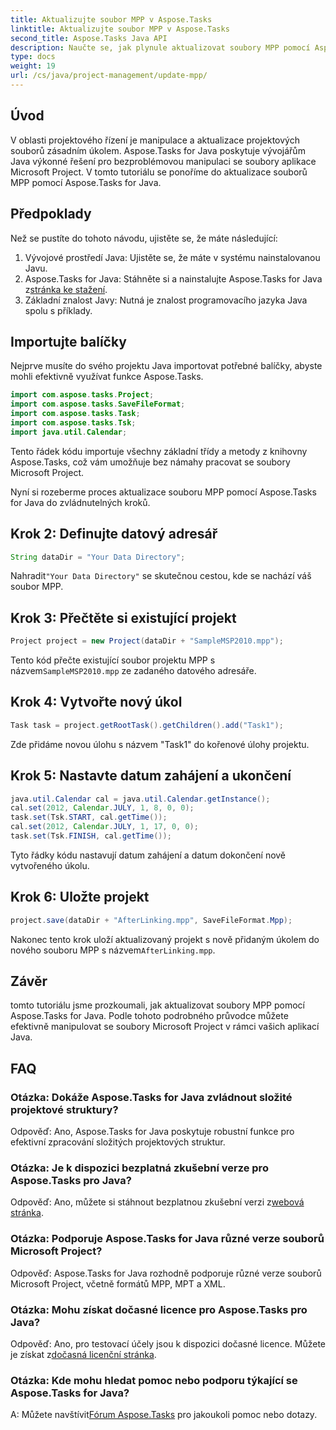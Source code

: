 ```yaml
---
title: Aktualizujte soubor MPP v Aspose.Tasks
linktitle: Aktualizujte soubor MPP v Aspose.Tasks
second_title: Aspose.Tasks Java API
description: Naučte se, jak plynule aktualizovat soubory MPP pomocí Aspose.Tasks for Java. Postupujte podle našeho podrobného průvodce pro efektivní manipulaci se soubory projektu.
type: docs
weight: 19
url: /cs/java/project-management/update-mpp/
---
```

## Úvod
V oblasti projektového řízení je manipulace a aktualizace projektových souborů zásadním úkolem. Aspose.Tasks for Java poskytuje vývojářům Java výkonné řešení pro bezproblémovou manipulaci se soubory aplikace Microsoft Project. V tomto tutoriálu se ponoříme do aktualizace souborů MPP pomocí Aspose.Tasks for Java.
## Předpoklady
Než se pustíte do tohoto návodu, ujistěte se, že máte následující:
1. Vývojové prostředí Java: Ujistěte se, že máte v systému nainstalovanou Javu.
2.  Aspose.Tasks for Java: Stáhněte si a nainstalujte Aspose.Tasks for Java z[stránka ke stažení](https://releases.aspose.com/tasks/java/).
3. Základní znalost Javy: Nutná je znalost programovacího jazyka Java spolu s příklady.

## Importujte balíčky
Nejprve musíte do svého projektu Java importovat potřebné balíčky, abyste mohli efektivně využívat funkce Aspose.Tasks.

```java
import com.aspose.tasks.Project;
import com.aspose.tasks.SaveFileFormat;
import com.aspose.tasks.Task;
import com.aspose.tasks.Tsk;
import java.util.Calendar;
```
Tento řádek kódu importuje všechny základní třídy a metody z knihovny Aspose.Tasks, což vám umožňuje bez námahy pracovat se soubory Microsoft Project.

Nyní si rozeberme proces aktualizace souboru MPP pomocí Aspose.Tasks for Java do zvládnutelných kroků.
## Krok 2: Definujte datový adresář
```java
String dataDir = "Your Data Directory";
```
 Nahradit`"Your Data Directory"` se skutečnou cestou, kde se nachází váš soubor MPP.
## Krok 3: Přečtěte si existující projekt
```java
Project project = new Project(dataDir + "SampleMSP2010.mpp");
```
 Tento kód přečte existující soubor projektu MPP s názvem`SampleMSP2010.mpp` ze zadaného datového adresáře.
## Krok 4: Vytvořte nový úkol
```java
Task task = project.getRootTask().getChildren().add("Task1");
```
Zde přidáme novou úlohu s názvem "Task1" do kořenové úlohy projektu.
## Krok 5: Nastavte datum zahájení a ukončení
```java
java.util.Calendar cal = java.util.Calendar.getInstance();
cal.set(2012, Calendar.JULY, 1, 8, 0, 0);
task.set(Tsk.START, cal.getTime());
cal.set(2012, Calendar.JULY, 1, 17, 0, 0);
task.set(Tsk.FINISH, cal.getTime());
```
Tyto řádky kódu nastavují datum zahájení a datum dokončení nově vytvořeného úkolu.
## Krok 6: Uložte projekt
```java
project.save(dataDir + "AfterLinking.mpp", SaveFileFormat.Mpp);
```
 Nakonec tento krok uloží aktualizovaný projekt s nově přidaným úkolem do nového souboru MPP s názvem`AfterLinking.mpp`.

## Závěr
tomto tutoriálu jsme prozkoumali, jak aktualizovat soubory MPP pomocí Aspose.Tasks for Java. Podle tohoto podrobného průvodce můžete efektivně manipulovat se soubory Microsoft Project v rámci vašich aplikací Java.
## FAQ
### Otázka: Dokáže Aspose.Tasks for Java zvládnout složité projektové struktury?
Odpověď: Ano, Aspose.Tasks for Java poskytuje robustní funkce pro efektivní zpracování složitých projektových struktur.
### Otázka: Je k dispozici bezplatná zkušební verze pro Aspose.Tasks pro Java?
 Odpověď: Ano, můžete si stáhnout bezplatnou zkušební verzi z[webová stránka](https://releases.aspose.com/).
### Otázka: Podporuje Aspose.Tasks for Java různé verze souborů Microsoft Project?
Odpověď: Aspose.Tasks for Java rozhodně podporuje různé verze souborů Microsoft Project, včetně formátů MPP, MPT a XML.
### Otázka: Mohu získat dočasné licence pro Aspose.Tasks pro Java?
 Odpověď: Ano, pro testovací účely jsou k dispozici dočasné licence. Můžete je získat z[dočasná licenční stránka](https://purchase.aspose.com/temporary-license/).
### Otázka: Kde mohu hledat pomoc nebo podporu týkající se Aspose.Tasks for Java?
 A: Můžete navštívit[Fórum Aspose.Tasks](https://forum.aspose.com/c/tasks/15) pro jakoukoli pomoc nebo dotazy.
